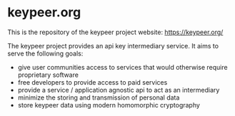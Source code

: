 # keypeer.org
This is the repository of the keypeer project website: https://keypeer.org/

The keypeer project provides an api key intermediary service. It aims to serve the following goals:

  * give user communities access to services that would otherwise require proprietary software
  * free developers to provide access to paid services
  * provide a service / application agnostic api to act as an intermediary
  * minimize the storing and transmission of personal data 
  * store keypeer data using modern homomorphic cryptography
